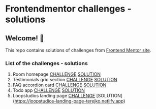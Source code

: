# Frontendmentor challenges - solutions

## Welcome! 👋

This repo contains solutions of challenges from [Frontend Mentor site](https://www.frontendmentor.io/).

### List of the challenges - solutions

1. Room homepage
    [CHALLENGE](https://www.frontendmentor.io/challenges/room-homepage-BtdBY_ENq)
    [SOLUTION](https://room-homepage-terejko.netlify.app)
2. Testimonials grid section
    [CHALLENGE](https://www.frontendmentor.io/challenges/testimonials-grid-section-Nnw6J7Un7)
    [SOLUTION](https://testimonials-grid-section-terejko.netlify.app)
3. FAQ accordion card
    [CHALLENGE](https://www.frontendmentor.io/challenges/faq-accordion-card-XlyjD0Oam)
    [SOLUTION](https://faq-accordion-card-terejko.netlify.app)
3. Todo app
    [CHALLENGE](https://www.frontendmentor.io/challenges/todo-app-Su1_KokOW)
    [SOLUTION](https://todo-app-terejko.netlify.app)
4. Loopstudios landing page
    [CHALLENGE](https://www.frontendmentor.io/challenges/loopstudios-landing-page-N88J5Onjw)
    [SOLUTION] (https://loopstudios-landing-page-terejko.netlify.app)
